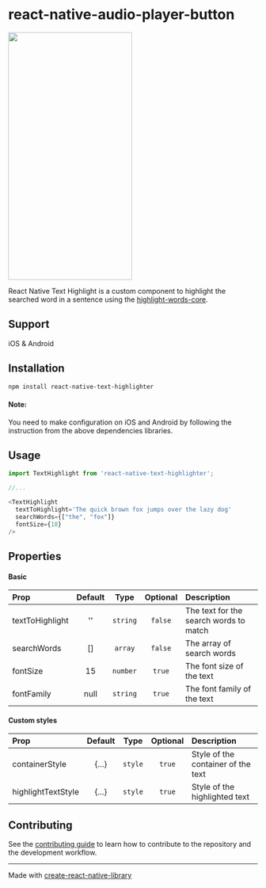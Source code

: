# react-native-audio-player-button
<span><img src="https://user-images.githubusercontent.com/18114944/227136134-d90f2305-420a-40c0-8a0e-02007b055ba4.png" width="250" height="500" /></span>

React Native Text Highlight is a custom component to highlight the searched word in a sentence using the [highlight-words-core](https://github.com/bvaughn/highlight-words-core).

## Support
iOS & Android

## Installation

```sh
npm install react-native-text-highlighter
```

#### Note:
You need to make configuration on iOS and Android by following the instruction from the above dependencies libraries.

## Usage

```js
import TextHighlight from 'react-native-text-highlighter';

//...

<TextHighlight
  textToHighlight='The quick brown fox jumps over the lazy dog'
  searchWords={["the", "fox"]}
  fontSize={18}
/>

```
## Properties
#### Basic
| Prop               |    Default    |       Type       |  Optional  | Description                                       |
| :----------------- | :-----------: | :--------------: | :--------: | :------------------------------------------------ |
| textToHighlight    |      ''       |     `string`     |   `false`  | The text for the search words to match            |
| searchWords        |      []       |     `array`      |   `false`  | The array of search words                         |
| fontSize           |       15      |     `number`     |   `true`   | The font size of the text                         |
| fontFamily         |      null     |     `string`     |   `true`   | The font family of the text                       |

#### Custom styles

| Prop                  |    Default    |   Type    |  Optional  | Description                                         |
| :-------------------- | :-----------: | :-------: | :--------: | :-------------------------------------------------- |
| containerStyle        |     {...}     |  `style`  |   `true`   | Style of the container of the text                  |
| highlightTextStyle    |     {...}     |  `style`  |   `true`   | Style of the highlighted text                       |


## Contributing

See the [contributing guide](CONTRIBUTING.md) to learn how to contribute to the repository and the development workflow.

---

Made with [create-react-native-library](https://github.com/callstack/react-native-builder-bob)
